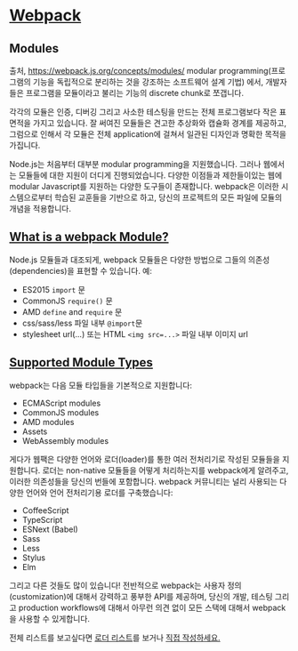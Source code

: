 # [Webpack](https://webpack.js.org/concepts/modules/)

## Modules

출처, https://webpack.js.org/concepts/modules/
modular programming(프로그램의 기능을 독립적으로 분리하는 것을 강조하는 소프트웨어 설계 기법) 에서, 개발자들은 프로그램을 모듈이라고 불리는 기능의 discrete chunk로 쪼갭니다.  

각각의 모듈은 인증, 디버깅 그리고 사소한 테스팅을 만드는 전체 프로그램보다 작은 표면적을 가지고 있습니다. 잘 써여진 모듈들은 견고한 추상화와 캡슐화 경계를 제공하고, 그럼으로 인해서 각 모듈은 전체 application에 걸쳐서 일관된 디자인과 명확한 목적을 가집니다.  

Node.js는 처음부터 대부분 modular programming을 지원했습니다. 그러나 웹에서는 모듈들에 대한 지원이 더디게 진행되었습니다. 다양한 이점들과 제한들이있는 웹에 modular Javascript를 지원하는 다양한 도구들이 존재합니다. webpack은 이러한 시스템으로부터 학습된 교훈들을 기반으로 하고, 당신의 프로젝트의 모든 파일에 모듈의 개념을 적용합니다.

## [What is a webpack Module?](https://webpack.js.org/concepts/modules/#what-is-a-webpack-module)  

Node.js 모듈들과 대조되게, webpack 모듈들은 다양한 방법으로 그들의 의존성(dependencies)을 표현할 수 있습니다. 예:  

- ES2015 `import` 문
- CommonJS `require()` 문
- AMD `define` and `require` 문
- css/sass/less 파일 내부 `@import`문
- stylesheet url(...) 또는 HTML `<img src=...>` 파일 내부 이미지 url

## [Supported Module Types](https://webpack.js.org/concepts/modules/#supported-module-types)

webpack는 다음 모듈 타입들을 기본적으로 지원합니다:  

- ECMAScript modules
- CommonJS modules
- AMD modules
- Assets
- WebAssembly modules

게다가 웹팩은 다양한 언어와 로더(loader)를 통한 여러 전처리기로 작성된 모듈들을 지원합니다. 로더는 non-native 모듈들을 어떻게 처리하는지를 webpack에게 알려주고, 이러한 의존성들을 당신의 번들에 포함합니다.
webpack 커뮤니티는 널리 사용되는 다양한 언어와 언어 전처리기용 로더를 구축했습니다:  

- CoffeeScript
- TypeScript
- ESNext (Babel)
- Sass
- Less
- Stylus
- Elm

그리고 다른 것들도 많이 있습니다! 전반적으로 webpack는 사용자 정의(customization)에 대해서 강력하고 풍부한 API를 제공하며, 당신의 개발, 테스팅 그리고 production workflows에 대해서 아무런 의견 없이 모든 스택에 대해서 webpack을 사용할 수 있게합니다.

전체 리스트를 보고싶다면 [로더 리스트](https://webpack.js.org/loaders/)를 보거나 [직접 작성하세요.](https://webpack.js.org/api/loaders/)  
